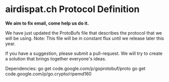 airdispat.ch Protocol Definition
================================

**We aim to fix email, come help us do it.**

We have just updated the ProtoBufs file that describes the protocol that we will be using. Note: This file will be in constant flux until we release later this year.

If you have a suggestion, please submit a pull-request. We will try to create a solution that brings together everyone's ideas.

Dependencies:
go get code.google.com/p/goprotobuf/proto
go get code.google.com/p/go.crypto/ripemd160
